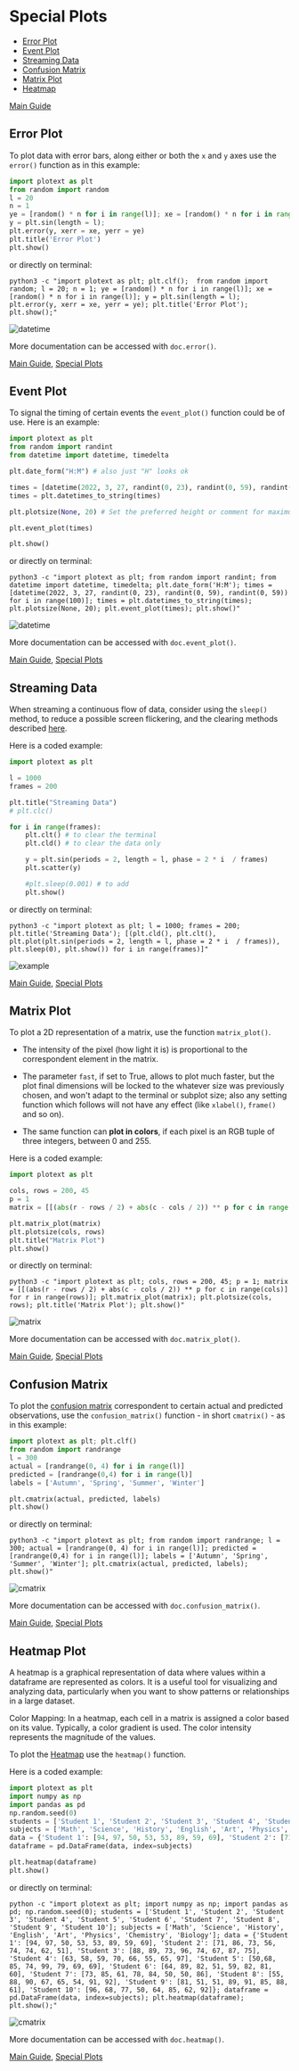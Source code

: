 # Special Plots

- [Error Plot](https://github.com/piccolomo/plotext/blob/master/readme/special.md#error-plot)
- [Event Plot](https://github.com/piccolomo/plotext/blob/master/readme/special.md#event-plot)
- [Streaming Data](https://github.com/piccolomo/plotext/blob/master/readme/special.md#streaming-data)
- [Confusion Matrix](https://github.com/piccolomo/plotext/blob/master/readme/special.md#confusion-matrix)
- [Matrix Plot](https://github.com/piccolomo/plotext/blob/master/readme/special.md#matrix-plot)
- [Heatmap](https://github.com/piccolomo/plotext/blob/master/readme/special.md#heatmap-plot)

[Main Guide](https://github.com/piccolomo/plotext#guide)

## Error Plot

To plot data with error bars, along either or both the `x` and `y` axes use the `error()` function as in this example:

```python
import plotext as plt
from random import random 
l = 20
n = 1
ye = [random() * n for i in range(l)]; xe = [random() * n for i in range(l)]
y = plt.sin(length = l); 
plt.error(y, xerr = xe, yerr = ye)
plt.title('Error Plot')
plt.show()
```

or directly on terminal:

```console
python3 -c "import plotext as plt; plt.clf();  from random import random; l = 20; n = 1; ye = [random() * n for i in range(l)]; xe = [random() * n for i in range(l)]; y = plt.sin(length = l); plt.error(y, xerr = xe, yerr = ye); plt.title('Error Plot'); plt.show();"
```

![datetime](https://raw.githubusercontent.com/piccolomo/plotext/master/data/error.png)

More documentation can be accessed with `doc.error()`.

[Main Guide](https://github.com/piccolomo/plotext#guide), [Special Plots](https://github.com/piccolomo/plotext/blob/master/readme/special.md)

## Event Plot

To signal the timing of certain events the `event_plot()` function could be of use. Here is an example:

```python
import plotext as plt
from random import randint
from datetime import datetime, timedelta

plt.date_form("H:M") # also just "H" looks ok

times = [datetime(2022, 3, 27, randint(0, 23), randint(0, 59), randint(0, 59)) for i in range(100)] # A random list of times during the day
times = plt.datetimes_to_string(times)

plt.plotsize(None, 20) # Set the preferred height or comment for maximum size 

plt.event_plot(times)

plt.show()
```

or directly on terminal:

```console
python3 -c "import plotext as plt; from random import randint; from datetime import datetime, timedelta; plt.date_form('H:M'); times = [datetime(2022, 3, 27, randint(0, 23), randint(0, 59), randint(0, 59)) for i in range(100)]; times = plt.datetimes_to_string(times); plt.plotsize(None, 20); plt.event_plot(times); plt.show()"
```

![datetime](https://raw.githubusercontent.com/piccolomo/plotext/master/data/eventplot.png)

More documentation can be accessed with `doc.event_plot()`.

[Main Guide](https://github.com/piccolomo/plotext#guide), [Special Plots](https://github.com/piccolomo/plotext/blob/master/readme/special.md)

## Streaming Data

When streaming a continuous flow of data, consider using the `sleep()` method, to reduce a possible screen flickering, and the clearing methods described [here](https://github.com/piccolomo/plotext/blob/master/readme/utilities.md#clearing-functions).

Here is a coded example:

```python
import plotext as plt

l = 1000
frames = 200

plt.title("Streaming Data")
# plt.clc()

for i in range(frames):
    plt.clt() # to clear the terminal
    plt.cld() # to clear the data only

    y = plt.sin(periods = 2, length = l, phase = 2 * i  / frames)
    plt.scatter(y)

    #plt.sleep(0.001) # to add 
    plt.show()
```

or directly on terminal:

```console
python3 -c "import plotext as plt; l = 1000; frames = 200; plt.title('Streaming Data'); [(plt.cld(), plt.clt(), plt.plot(plt.sin(periods = 2, length = l, phase = 2 * i  / frames)), plt.sleep(0), plt.show()) for i in range(frames)]"
```

![example](https://raw.githubusercontent.com/piccolomo/plotext/master/data/stream.gif)

[Main Guide](https://github.com/piccolomo/plotext#guide), [Special Plots](https://github.com/piccolomo/plotext/blob/master/readme/special.md)

## Matrix Plot

To plot a 2D representation of a matrix, use the function `matrix_plot()`. 

- The intensity of the pixel (how light it is) is proportional to the correspondent element in the matrix.

- The parameter `fast`, if set to True, allows to plot much faster, but the plot final dimensions will be locked to the whatever size was previously chosen, and won't adapt to the terminal or subplot size; also any setting function which follows will not have any effect (like `xlabel()`, `frame()` and so on).

- The same function can **plot in colors**, if each pixel is an RGB tuple of three integers, between 0 and 255.

Here is a coded example:

```python
import plotext as plt

cols, rows = 200, 45
p = 1
matrix = [[(abs(r - rows / 2) + abs(c - cols / 2)) ** p for c in range(cols)] for r in range(rows)]

plt.matrix_plot(matrix)
plt.plotsize(cols, rows)
plt.title("Matrix Plot")
plt.show()
```

or directly on terminal:

```console
python3 -c "import plotext as plt; cols, rows = 200, 45; p = 1; matrix = [[(abs(r - rows / 2) + abs(c - cols / 2)) ** p for c in range(cols)] for r in range(rows)]; plt.matrix_plot(matrix); plt.plotsize(cols, rows); plt.title('Matrix Plot'); plt.show()"
```

![matrix](https://raw.githubusercontent.com/piccolomo/plotext/master/data/matrix.png)

More documentation can be accessed with `doc.matrix_plot()`.

[Main Guide](https://github.com/piccolomo/plotext#guide), [Special Plots](https://github.com/piccolomo/plotext/blob/master/readme/special.md)

## Confusion Matrix

To plot the [confusion matrix](https://en.wikipedia.org/wiki/Confusion_matrix) correspondent to certain actual and predicted observations, use the `confusion_matrix()` function - in short `cmatrix()` - as in this example:

```python
import plotext as plt; plt.clf()
from random import randrange
l = 300
actual = [randrange(0, 4) for i in range(l)]
predicted = [randrange(0,4) for i in range(l)]
labels = ['Autumn', 'Spring', 'Summer', 'Winter']

plt.cmatrix(actual, predicted, labels)
plt.show()
```

or directly on terminal:

```console
python3 -c "import plotext as plt; from random import randrange; l = 300; actual = [randrange(0, 4) for i in range(l)]; predicted = [randrange(0,4) for i in range(l)]; labels = ['Autumn', 'Spring', 'Summer', 'Winter']; plt.cmatrix(actual, predicted, labels); plt.show()"
```

![cmatrix](https://raw.githubusercontent.com/piccolomo/plotext/master/data/cmatrix.png)

More documentation can be accessed with `doc.confusion_matrix()`.

[Main Guide](https://github.com/piccolomo/plotext#guide), [Special Plots](https://github.com/piccolomo/plotext/blob/master/readme/special.md)

## Heatmap Plot

A heatmap is a graphical representation of data where values within a dataframe are represented as colors. It is a useful tool for visualizing and analyzing data, particularly when you want to show patterns or relationships in a large dataset. 

Color Mapping: In a heatmap, each cell in a matrix is assigned a color based on its value. Typically, a color gradient is used. The color intensity represents the magnitude of the values.

To plot the [Heatmap](https://en.wikipedia.org/wiki/Heat_map) use the `heatmap()` function.

Here is a coded example:

```python
import plotext as plt
import numpy as np
import pandas as pd
np.random.seed(0)
students = ['Student 1', 'Student 2', 'Student 3', 'Student 4', 'Student 5', 'Student 6', 'Student 7', 'Student 8', 'Student 9', 'Student 10']
subjects = ['Math', 'Science', 'History', 'English', 'Art', 'Physics', 'Chemistry', 'Biology']
data = {'Student 1': [94, 97, 50, 53, 53, 89, 59, 69], 'Student 2': [71, 86, 73, 56, 74, 74, 62, 51], 'Student 3': [88, 89, 73, 96, 74, 67, 87, 75], 'Student 4': [63, 58, 59, 70, 66, 55, 65, 97], 'Student 5': [50,68, 85, 74, 99, 79, 69, 69], 'Student 6': [64, 89, 82, 51, 59, 82, 81, 60], 'Student 7': [73, 85, 61, 78, 84, 50, 50, 86], 'Student 8': [55, 88, 90, 67, 65, 54, 91, 92], 'Student 9': [81, 51, 51, 89, 91, 85, 88, 61], 'Student 10': [96, 68, 77, 50, 64, 85, 62, 92]}
dataframe = pd.DataFrame(data, index=subjects)

plt.heatmap(dataframe)
plt.show()    
```

or directly on terminal:

```console
python -c "import plotext as plt; import numpy as np; import pandas as pd; np.random.seed(0); students = ['Student 1', 'Student 2', 'Student 3', 'Student 4', 'Student 5', 'Student 6', 'Student 7', 'Student 8', 'Student 9', 'Student 10']; subjects = ['Math', 'Science', 'History', 'English', 'Art', 'Physics', 'Chemistry', 'Biology']; data = {'Student 1': [94, 97, 50, 53, 53, 89, 59, 69], 'Student 2': [71, 86, 73, 56, 74, 74, 62, 51], 'Student 3': [88, 89, 73, 96, 74, 67, 87, 75], 'Student 4': [63, 58, 59, 70, 66, 55, 65, 97], 'Student 5': [50,68, 85, 74, 99, 79, 69, 69], 'Student 6': [64, 89, 82, 51, 59, 82, 81, 60], 'Student 7': [73, 85, 61, 78, 84, 50, 50, 86], 'Student 8': [55, 88, 90, 67, 65, 54, 91, 92], 'Student 9': [81, 51, 51, 89, 91, 85, 88, 61], 'Student 10': [96, 68, 77, 50, 64, 85, 62, 92]}; dataframe = pd.DataFrame(data, index=subjects); plt.heatmap(dataframe); plt.show();"
```

![cmatrix](https://raw.githubusercontent.com/piccolomo/plotext/master/data/heatmap.png)

More documentation can be accessed with `doc.heatmap()`.

[Main Guide](https://github.com/piccolomo/plotext#guide), [Special Plots](https://github.com/piccolomo/plotext/blob/master/readme/special.md)


